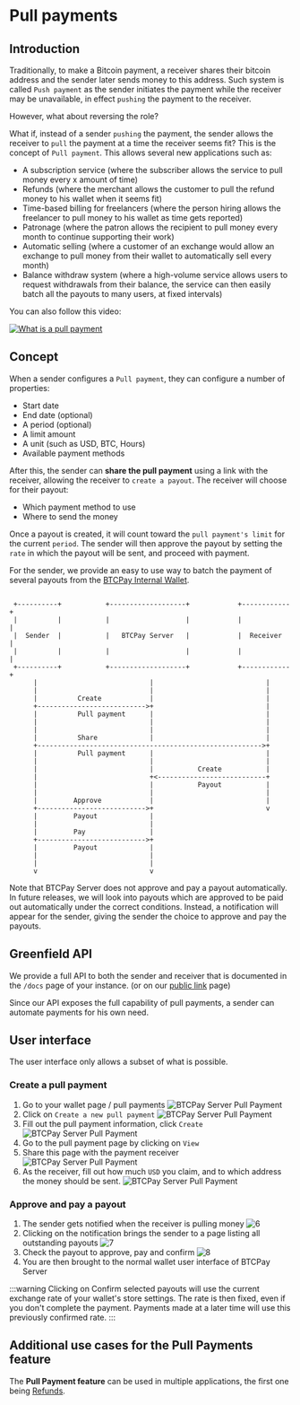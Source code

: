 # Pull payments

## Introduction

Traditionally, to make a Bitcoin payment, a receiver shares their bitcoin address and the sender later sends money to this address.
Such system is called `Push payment` as the sender initiates the payment while the receiver may be unavailable, in effect `pushing` the payment to the receiver.

However, what about reversing the role?

What if, instead of a sender `pushing` the payment, the sender allows the receiver to `pull` the payment at a time the receiver seems fit?
This is the concept of `Pull payment`. This allows several new applications such as:

* A subscription service (where the subscriber allows the service to pull money every x amount of time)
* Refunds (where the merchant allows the customer to pull the refund money to his wallet when it seems fit)
* Time-based billing for freelancers (where the person hiring allows the freelancer to pull money to his wallet as time gets reported)
* Patronage (where the patron allows the recipient to pull money every month to continue supporting their work)
* Automatic selling (where a customer of an exchange would allow an exchange to pull money from their wallet to automatically sell every month)
* Balance withdraw system (where a high-volume service allows users to request withdrawals from their balance, the service can then easily batch all the payouts to many users, at fixed intervals)

You can also follow this video:

[![What is a pull payment](https://img.youtube.com/vi/-e8lPd9NtPs/mqdefault.jpg)](https://www.youtube.com/watch?v=-e8lPd9NtPs "What is a pull payment")

## Concept

When a sender configures a `Pull payment`, they can configure a number of properties:
* Start date
* End date (optional)
* A period (optional)
* A limit amount
* A unit (such as USD, BTC, Hours)
* Available payment methods

After this, the sender can **share the pull payment** using a link with the receiver, allowing the receiver to `create a payout`.
The receiver will choose for their payout:
* Which payment method to use
* Where to send the money

Once a payout is created, it will count toward the `pull payment's limit` for the current `period`.
The sender will then approve the payout by setting the `rate` in which the payout will be sent, and proceed with payment.

For the sender, we provide an easy to use way to batch the payment of several payouts from the [BTCPay Internal Wallet](./Wallet.md).

```

 +----------+           +-------------------+            +------------+
 |          |           |                   |            |            |
 |  Sender  |           |   BTCPay Server   |            |  Receiver  |
 |          |           |                   |            |            |
 +----------+           +-------------------+            +------------+
      |                            |                            |
      |                            |                            |
      |          Create            |                            |
      +--------------------------->+                            |
      |          Pull payment      |                            |
      |                            |                            |
      |                            |                            |
      |          Share             |                            |
      +-------------------------------------------------------->+
      |          Pull payment      |                            |
      |                            |                            |
      |                            |           Create           |
      |                            +<---------------------------+
      |                            |           Payout           |
      |                            |                            |
      |         Approve            |                            |
      +--------------------------->+                            v
      |         Payout             |
      |                            |
      |         Pay                |
      +--------------------------->+
      |         Payout             |
      |                            |
      |                            |
      v                            v
```

Note that BTCPay Server does not approve and pay a payout automatically. In future releases, we will look into payouts which are approved to be paid out automatically under the correct conditions.
Instead, a notification will appear for the sender, giving the sender the choice to approve and pay the payouts.

## Greenfield API

We provide a full API to both the sender and receiver that is documented in the `/docs` page of your instance. (or on our [public link](https://docs.btcpayserver.org/API/Greenfield/v1/) page)

Since our API exposes the full capability of pull payments, a sender can automate payments for his own need.

## User interface

The user interface only allows a subset of what is possible.

### Create a pull payment

1. Go to your wallet page / pull payments
![BTCPay Server Pull Payment](./img/pull-payments/1.jpg "BTCPay Server Pull Payment")
2. Click on `Create a new pull payment`
![BTCPay Server Pull Payment](./img/pull-payments/2.jpg "BTCPay Server Pull Payment")
3. Fill out the pull payment information, click `Create`
![BTCPay Server Pull Payment](./img/pull-payments/3.jpg "BTCPay Server Pull Payment")
4. Go to the pull payment page by clicking on `View`
5. Share this page with the payment receiver
![BTCPay Server Pull Payment](./img/pull-payments/4.png "BTCPay Server Pull Payment")
5. As the receiver, fill out how much `USD` you claim, and to which address the money should be sent.
![BTCPay Server Pull Payment](./img/pull-payments/5.png "BTCPay Server Pull Payment")

### Approve and pay a payout
1. The sender gets notified when the receiver is pulling money
![6](./img/pull-payments/6.jpg)
2. Clicking on the notification brings the sender to a page listing all outstanding payouts
![7](./img/pull-payments/7.jpg)
3. Check the payout to approve, pay and confirm
![8](./img/pull-payments/8.jpg)
4. You are then brought to the normal wallet user interface of BTCPay Server

:::warning
Clicking on Confirm selected payouts will use the current exchange rate of your wallet's store settings. The rate is then fixed, even if you don't complete the payment. Payments made at a later time will use this previously confirmed rate.
:::

## Additional use cases for the Pull Payments feature

The **Pull Payment feature** can be used in multiple applications, the first one being [Refunds](./Refund.md).
